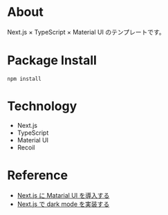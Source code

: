 # About

Next.js × TypeScript × Material UI のテンプレートです。

# Package Install

```
npm install
```

# Technology

- Next.js
- TypeScript
- Material UI
- Recoil

# Reference

- [Next.js に Matarial UI を導入する](https://github.com/mui-org/material-ui/tree/master/examples/nextjs)
- [Next.js で dark mode を実装する](https://zenn.dev/iamwanabi/articles/0471f4977ee94e)
